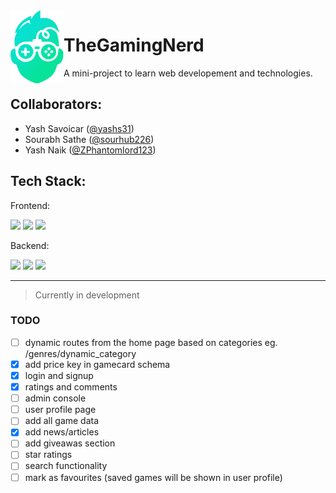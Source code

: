 <img src="public/assets/logo/logo-gradient.svg" alt="site logo" width=85 align=left>

# TheGamingNerd

A mini-project to learn web developement and technologies.

## Collaborators:

-   Yash Savoicar ([@yashs31](https://github.com/yashs31))
-   Sourabh Sathe ([@sourhub226](https://github.com/sourhub226))
-   Yash Naik ([@ZPhantomlord123](https://github.com/ZPhantomlord123))

## Tech Stack:

Frontend:

![](https://img.shields.io/badge/HTML5-E34F26?style=for-the-badge&logo=html5&logoColor=white)
![](https://img.shields.io/badge/CSS3-1572B6?style=for-the-badge&logo=css3&logoColor=white)
![](https://img.shields.io/badge/JavaScript-F7DF1E?style=for-the-badge&logo=javascript&logoColor=black)

Backend:

![](https://img.shields.io/badge/Node.js-43853D?style=for-the-badge&logo=node.js&logoColor=white)
![](https://img.shields.io/badge/Express.js-404D59?style=for-the-badge)
![](https://img.shields.io/badge/MongoDB-4EA94B?style=for-the-badge&logo=mongodb&logoColor=white)

---

> Currently in development

### TODO

-   [ ] dynamic routes from the home page based on categories eg. /genres/dynamic_category
-   [x] add price key in gamecard schema
-   [x] login and signup
-   [x] ratings and comments
-   [ ] admin console
-   [ ] user profile page
-   [ ] add all game data
-   [x] add news/articles
-   [ ] add giveawas section
-   [ ] star ratings
-   [ ] search functionality
-   [ ] mark as favourites (saved games will be shown in user profile)
